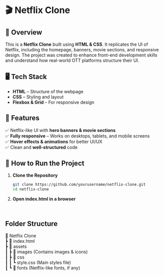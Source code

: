 # 🎬 Netflix Clone  

## 📌 Overview  
This is a **Netflix Clone** built using **HTML & CSS**. It replicates the UI of Netflix, including the homepage, banners, movie sections, and responsive design. The project was created to enhance front-end development skills and understand how real-world OTT platforms structure their UI.  

## 🖥️ Tech Stack  
- **HTML** – Structure of the webpage  
- **CSS** – Styling and layout  
- **Flexbox & Grid** – For responsive design  

## 🎯 Features  
✅ Netflix-like UI with **hero banners & movie sections**  
✅ **Fully responsive** – Works on desktops, tablets, and mobile screens  
✅ **Hover effects & animations** for better UI/UX  
✅ Clean and **well-structured** code  


## 🚀 How to Run the Project  
1. **Clone the Repository**  
   ```bash
   git clone https://github.com/yourusername/netflix-clone.git
   cd netflix-clone
2. **Open index.html in a browser**
   ```No additional setup required!

   
## Folder Structure
📂 Netflix Clone  
 ┣ 📜 index.html  
 ┣ 📂 assets  
 ┃ ┣ 📂 images (Contains images & icons)  
 ┃ ┣ 📂 css  
 ┃ ┃ ┗ style.css (Main styles file)  
 ┃ ┗ 📂 fonts (Netflix-like fonts, if any)  

